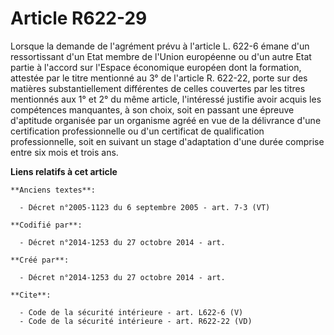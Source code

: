 # Article R622-29

Lorsque la demande de l'agrément prévu à l'article L. 622-6 émane d'un ressortissant d'un Etat membre de l'Union européenne
ou d'un autre Etat partie à l'accord sur l'Espace économique européen dont la formation, attestée par le titre mentionné au
3° de l'article R. 622-22, porte sur des matières substantiellement différentes de celles couvertes par les titres mentionnés
aux 1° et 2° du même article, l'intéressé justifie avoir acquis les compétences manquantes, à son choix, soit en passant une
épreuve d'aptitude organisée par un organisme agréé en vue de la délivrance d'une certification professionnelle ou d'un
certificat de qualification professionnelle, soit en suivant un stage d'adaptation d'une durée comprise entre six mois et
trois ans.

**Liens relatifs à cet article**

	**Anciens textes**:

	  - Décret n°2005-1123 du 6 septembre 2005 - art. 7-3 (VT)

	**Codifié par**:

	  - Décret n°2014-1253 du 27 octobre 2014 - art.

	**Créé par**:

	  - Décret n°2014-1253 du 27 octobre 2014 - art.

	**Cite**:

	  - Code de la sécurité intérieure - art. L622-6 (V)
	  - Code de la sécurité intérieure - art. R622-22 (VD)
